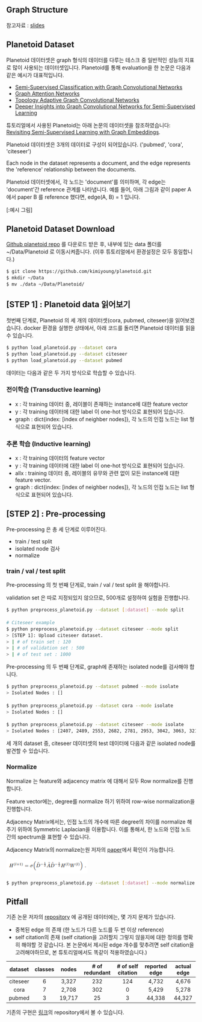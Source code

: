 ## Graph Structure
참고자료 : [slides](https://www.cl.cam.ac.uk/~pv273/slides/UCLGraph.pdf)

## Planetoid Dataset
Planetoid 데이터셋은 graph 형식의 데이터를 다루는 테스크 중 일반적인 성능의 지표로 많이 사용되는 데이터셋입니다.
Planetoid를 통해 evaluation을 한 논문은 다음과 같은 예시가 대표적입니다.

- [Semi-Supervised Classification with Graph Convolutional Networks](https://arxiv.org/pdf/1609.02907.pdf)
- [Graph Attention Networks](https://mila.quebec/wp-content/uploads/2018/07/d1ac95b60310f43bb5a0b8024522fbe08fb2a482.pdf)
- [Topology Adaptive Graph Convolutional Networks](https://arxiv.org/pdf/1710.10370.pdf)
- [Deeper Insights into Graph Convolutional Networks for Semi-Supervised Learning](https://arxiv.org/pdf/1801.07606.pdf)

튜토리얼에서 사용된 Planetoid는 아래 논문의 데이터셋을 참조하였습니다:
[Revisiting Semi-Supervised Learning with Graph Embeddings](https://arxiv.org/abs/1603.08861).

Planetoid 데이터셋은 3개의 데이터로 구성이 되어있습니다. ('pubmed', 'cora', 'citeseer')

Each node in the dataset represents a document, and the edge represents the 'reference' relationship between the documents.

Planetoid 데이터셋에서, 각 노드는 'document'를 의미하며, 각 edge는 'document'간 reference 관계를 나타냅니다.
예를 들어, 아래 그림과 같이 paper A 에서 paper B 를 reference 했다면, edge(A, B) = 1 입니다.

[:예시 그림]

## Planetoid Dataset Download
[Github planetoid repo](https://github.com/kimiyoung/planetoid) 를 다운로드 받은 후, 내부에 있는 data 폴더를 ~/Data/Planetoid 로 이동시켜줍니다. (이후 튜토리얼에서 환경설정은 모두 동일합니다.)

```bash
$ git clone https://github.com/kimiyoung/planetoid.git
$ mkdir ~/Data
$ mv ./data ~/Data/Planetoid/
```

## [STEP 1] : Planetoid data 읽어보기

첫번째 단계로, Planetoid 의 세 개의 데이터셋(cora, pubmed, citeseer)을 읽어보겠습니다.
docker 환경을 실행한 상태에서, 아래 코드를 돌리면 Planetoid 데이터를 읽을 수 있습니다.

```bash
$ python load_planetoid.py --dataset cora
$ python load_planetoid.py --dataset citeseer
$ python load_planetoid.py --dataset pubmed
```

데이터는 다음과 같은 두 가지 방식으로 학습할 수 있습니다.

### 전이학습 (Transductive learning)
- x : 각 training 데이터 중, 레이블이 존재하는 instance에 대한 feature vector
- y : 각 training 데이터에 대한 label 이 one-hot 방식으로 표현되어 있습니다.
- graph : dict{index: [index of neighber nodes]}, 각 노드의 인접 노드는 list 형식으로 표현되어 있습니다.

### 추론 학습 (Inductive learning)
- x : 각 training 데이터의 feature vector
- y : 각 training 데이터에 대한 label 이 one-hot 방식으로 표현되어 있습니다.
- allx : training 데이터 중, 레이블의 유무와 관련 없이 모든 instance에 대한 feature vector.
- graph : dict{index: [index of neighber nodes]}, 각 노드의 인접 노드는 list 형식으로 표현되어 있습니다.

## [STEP 2] : Pre-processing

Pre-processing 은 총 세 단계로 이루어진다.

- train / test split
- isolated node 검사
- normalize

### train / val / test split

Pre-processing 의 첫 번째 단게로, train / val / test split 을 해야합니다.

validation set 은 따로 지정되있지 않으므로, 500개로 설정하여 실험을 진행합니다.

```bash
$ python preprocess_planetoid.py --dataset [:dataset] --mode split

# Citeseer example
$ python preprocess_planetoid.py --dataset citeseer --mode split
> [STEP 1]: Upload citeseer dataset.
> | # of train set : 120
> | # of validation set : 500
> | # of test set : 1000
```

Pre-processing 의 두 번째 단계로, graph에 존재하는 isolated node를 검사해야 합니다.

```bash
$ python preprocess_planetoid.py --dataset pubmed --mode isolate
> Isolated Nodes : []

$ python preprocess_planetoid.py --dataset cora --mode isolate
> Isolated Nodes : []

$ python preprocess_planetoid.py --dataset citeseer --mode isolate
> Isolated Nodes : [2407, 2489, 2553, 2682, 2781, 2953, 3042, 3063, 3212, 3214, 3250, 3292, 3305, 3306, 3309]
```

세 개의 dataset 중, citeseer 데이터셋의 test 데이터에 다음과 같은 isolated node를 발견할 수 있습니다.

### Normalize

Normalize 는 feature와 adjacency matrix 에 대해서 모두 Row normalize를 진행합니다.

Feature vector에는, degree를 normalize 하기 위하여 row-wise normalization을 진행합니다.

Adjacency Matrix에서는, 인접 노드의 개수에 따른 degree의 차이를 normalize 해주기 위하여 Symmetric Laplacian을 이용합니다. 이를 통해서, 한 노드와 인접 노드 간의 spectrum을 표현할 수 있습니다.

Adjacency Matrix의 normalize는원 저자의 [paper](https://arxiv.org/pdf/1609.02907.pdf)에서 확인이 가능합니다.

![H](./figures/norm_adj.png)

```bash
$ python preprocess_planetoid.py --dataset [:dataset] --mode normalize
```

## Pitfall

기존 논문 저자의 [repository](https://github.com/kimiyoung/planetoid) 에 공개된 데이터에는, 몇 가지 문제가 있습니다.

- 중복된 edge 의 존재 (한 노드가 다른 노드를 두 번 이상 reference)
- self citation의 존재 (self citation을 고려할지 그렇지 않을지에 대한 정의를 명확히 해야할 것 같습니다. 본 논문에서 제시된 edge 개수를 맞추려면 self citation을 고려해야하므로, 본 튜토리얼에서도 똑같이 적용하였습니다.)

| dataset | classes | nodes | # of redundant | # of self citation | reported edge | actual edge |
|:-------:|:-------:|:-----:|:--------------:|:------------------:|:-------------:|:-----------:|
| citeseer| 6       | 3,327 | 232            | 124                | 4,732         | 4,676       |
| cora    | 7       | 2,708 | 302            | 0                  | 5,429         | 5,278       |
| pubmed  | 3       | 19,717| 25             | 3                  | 44,338        | 44,327      |

기존의 구현은 [링크](https://github.com/kimiyoung/planetoid)의 repository에서 볼 수 있습니다.
